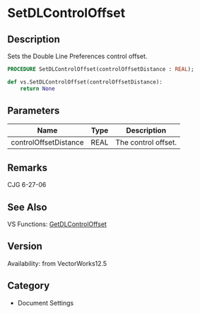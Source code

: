 # SetDLControlOffset

## Description
Sets the Double Line Preferences control offset.

```pascal
PROCEDURE SetDLControlOffset(controlOffsetDistance : REAL);
```

```python
def vs.SetDLControlOffset(controlOffsetDistance):
    return None
```

## Parameters
|Name|Type|Description|
|---|---|---|
|controlOffsetDistance|REAL|The control offset.|

## Remarks
CJG 6-27-06

## See Also
VS Functions:
[GetDLControlOffset](GetDLControlOffset.md)

## Version
Availability: from VectorWorks12.5

## Category
* Document Settings

